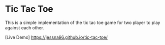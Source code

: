 # Tic Tac Toe

This is a simple implementation of the tic tac toe game for two player to play against each other.

[Live Demo] https://jessna96.github.io/tic-tac-toe/
